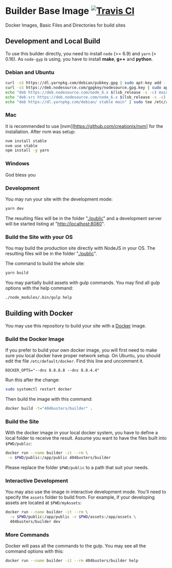 # Builder Base Image [![Travis CI][travis-badge]][travis]

Docker Images, Basic Files and Directories for build sites

[travis]: https://travis-ci.org/404busters/Builder-Image?branch=master
[travis-badge]: https://travis-ci.org/yookoala/Builder-Image.svg?branch=master


## Development and Local Build

To use this builder directly, you need to install `node` (>= 6.9) and `yarn` (> 0.16).
As `node-gyp` is using, you have to install **make**, **g++** and **python**.

### Debian and Ubuntu

```bash
curl -sS https://dl.yarnpkg.com/debian/pubkey.gpg | sudo apt-key add -
curl -sS https://deb.nodesource.com/gpgkey/nodesource.gpg.key | sudo apt-key add -
echo "deb https://deb.nodesource.com/node_6.x $(lsb_release -s -c) main" | sudo tee /etc/apt/sources.list.d/nodesource.list
echo "deb-src https://deb.nodesource.com/node_6.x $(lsb_release -s -c) main" | sudo tee -a /etc/apt/sources.list.d/nodesource.list
echo "deb https://dl.yarnpkg.com/debian/ stable main" | sudo tee /etc/apt/sources.list.d/yarn.list
```

### Mac
It is recommended to use [nvm][https://github.com/creationix/nvm] for the installation. After nvm
was setup:

```bash
nvm install stable
nvm use stable
npm install -g yarn
```

### Windows
God bless you

### Development

You may run your site with the development mode:

```bash
yarn dev
```

The resulting files will be in the folder "[./public](public)" and a development
server will be started listing at "[http://localhost:8080](http://localhost:8080)".

### Build the Site with your OS

You may build the production site directly with NodeJS in your OS. The
resulting files will be in the folder "[./public](public)".

The command to build the whole site:

```bash
yarn build
```

You may partially build assets with gulp commands. You may find all gulp
options with the help command:

```bash
./node_modules/.bin/gulp help
```


## Building with Docker

You may use this repository to build your site with a [Docker][docker] image.

[docker]: https://www.docker.com/

### Build the Docker Image

If you prefer to build your own docker image, you will first need to make sure
you local docker have proper network setup. On Ubuntu, you should edit the file
`/etc/default/docker`. Find this line and uncomment it.

```
DOCKER_OPTS="--dns 8.8.8.8 --dns 8.8.4.4"
```

Run this after the change:

```bash
sudo systemctl restart docker
```

Then build the image with this command:

```bash
docker build -t="404busters/builder" .
```

### Build the Site

With the docker image in your local docker system, you have to define a local
folder to receive the result. Assume you want to have the files built into
`$PWD/public`:

```bash
docker run --name builder -it --rm \
 -v $PWD/public:/app/public 404busters/builder
```

Please replace the folder `$PWD/public` to a path that suit your needs.

### Interactive Development

You may also use the image in interactive development mode. You'll need to
specify the `assets` folder to build from. For example, if your developing
assets are located at `$PWD/myAssets`:

```bash
docker run --name builder -it --rm \
  -v $PWD/public:/app/public -v $PWD/assets:/app/assets \
  404busters/builder dev
```

### More Commands

Docker will pass all the commands to the gulp. You may see all the command
options with this:

```bash
docker run --name builder -it --rm 404busters/builder help
```
